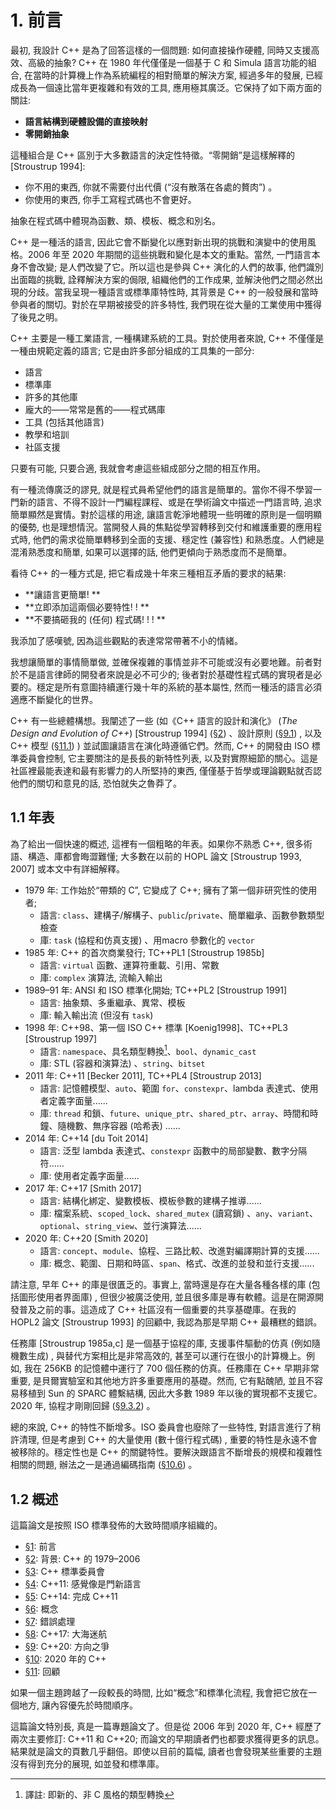# 1. 前言

最初, 我設計 C++ 是為了回答這樣的一個問題: 如何直接操作硬體, 同時又支援高效、高級的抽象? C++ 在 1980 年代僅僅是一個基于 C 和 Simula 語言功能的組合, 在當時的計算機上作為系統編程的相對簡單的解決方案, 經過多年的發展, 已經成長為一個遠比當年更複雜和有效的工具, 應用極其廣泛。它保持了如下兩方面的關註: 

- **語言結構到硬體設備的直接映射**
- **零開銷抽象**

這種組合是 C++ 區別于大多數語言的決定性特徵。“零開銷”是這樣解釋的 [Stroustrup 1994]: 

- 你不用的東西, 你就不需要付出代價 (“沒有散落在各處的贅肉”) 。
- 你使用的東西, 你手工寫程式碼也不會更好。

抽象在程式碼中體現為函數、類、模板、概念和別名。

C++ 是一種活的語言, 因此它會不斷變化以應對新出現的挑戰和演變中的使用風格。2006 年至 2020 年期間的這些挑戰和變化是本文的重點。當然, 一門語言本身不會改變; 是人們改變了它。所以這也是參與 C++ 演化的人們的故事, 他們識別出面臨的挑戰, 詮釋解決方案的侷限, 組織他們的工作成果, 並解決他們之間必然出現的分歧。當我呈現一種語言或標準庫特性時, 其背景是 C++ 的一般發展和當時參與者的關切。對於在早期被接受的許多特性, 我們現在從大量的工業使用中獲得了後見之明。

C++ 主要是一種工業語言, 一種構建系統的工具。對於使用者來說, C++ 不僅僅是一種由規範定義的語言; 它是由許多部分組成的工具集的一部分: 

- 語言
- 標準庫
- 許多的其他庫
- 龐大的——常常是舊的——程式碼庫
- 工具 (包括其他語言) 
- 教學和培訓
- 社區支援

只要有可能, 只要合適, 我就會考慮這些組成部分之間的相互作用。

有一種流傳廣泛的謬見, 就是程式員希望他們的語言是簡單的。當你不得不學習一門新的語言、不得不設計一門編程課程、或是在學術論文中描述一門語言時, 追求簡單顯然是實情。對於這樣的用途, 讓語言乾淨地體現一些明確的原則是一個明顯的優勢, 也是理想情況。當開發人員的焦點從學習轉移到交付和維護重要的應用程式時, 他們的需求從簡單轉移到全面的支援、穩定性 (兼容性) 和熟悉度。人們總是混淆熟悉度和簡單, 如果可以選擇的話, 他們更傾向于熟悉度而不是簡單。

看待 C++ 的一種方式是, 把它看成幾十年來三種相互矛盾的要求的結果: 

- **讓語言更簡單! **
- **立即添加這兩個必要特性! ! **
- **不要搞砸我的 (任何) 程式碼! ! ! **

我添加了感嘆號, 因為這些觀點的表達常常帶著不小的情緒。

我想讓簡單的事情簡單做, 並確保複雜的事情並非不可能或沒有必要地難。前者對於不是語言律師的開發者來說是必不可少的; 後者對於基礎性程式碼的實現者是必要的。穩定是所有意圖持續運行幾十年的系統的基本屬性, 然而一種活的語言必須適應不斷變化的世界。

C++ 有一些總體構想。我闡述了一些 (如《C++ 語言的設計和演化》 (*The Design and Evolution of C++*) [Stroustrup 1994] ([§2](02.md#2-背景c-的-19792006)) 、設計原則 ([§9.1](09.md#91-設計原則)) , 以及 C++ 模型 ([§11.1](11.md#111-c-模型)) ) 並試圖讓語言在演化時遵循它們。然而, C++ 的開發由 ISO 標準委員會控制, 它主要關注的是長長的新特性列表, 以及對實際細節的關心。這是社區裡最能表達和最有影響力的人所堅持的東西, 僅僅基于哲學或理論觀點就否認他們的關切和意見的話, 恐怕就失之魯莽了。

## 1.1 年表

為了給出一個快速的概述, 這裡有一個粗略的年表。如果你不熟悉 C++, 很多術語、構造、庫都會晦澀難懂; 大多數在以前的 HOPL 論文 [Stroustrup 1993, 2007] 或本文中有詳細解釋。

- 1979 年: 工作始於“帶類的 C”, 它變成了 C++; 擁有了第一個非研究性的使用者; 
  - 語言: `class`、建構子/解構子、`public`/`private`、簡單繼承、函數參數類型檢查
  - 庫: `task` (協程和仿真支援) 、用macro 參數化的 `vector`
- 1985 年: C++ 的首次商業發行; TC++PL1 [Stroustrup 1985b]
  - 語言: `virtual` 函數、運算符重載、引用、常數
  - 庫: `complex` 演算法, 流輸入輸出
- 1989–91 年: ANSI 和 ISO 標準化開始; TC++PL2 [Stroustrup 1991]
  - 語言: 抽象類、多重繼承、異常、模板
  - 庫: 輸入輸出流 (但沒有 `task`) 
- 1998 年: C++98、第一個 ISO C++ 標準 [Koenig1998]、TC++PL3 [Stroustrup 1997]
  - 語言: `namespace`、具名類型轉換[^1]、`bool`、`dynamic_cast`
  - 庫: STL (容器和演算法) 、`string`、`bitset`
- 2011 年: C++11 [Becker 2011], TC++PL4 [Stroustrup 2013]
  - 語言: 記憶體模型、`auto`、範圍 `for`、`constexpr`、lambda 表達式、使用者定義字面量......
  - 庫: `thread` 和鎖、`future`、`unique_ptr`、`shared_ptr`、`array`、時間和時鐘、隨機數、無序容器 (哈希表) ......
- 2014 年: C++14 [du Toit 2014]
  - 語言: 泛型 lambda 表達式、`constexpr` 函數中的局部變數、數字分隔符......
  - 庫: 使用者定義字面量......
- 2017 年: C++17 [Smith 2017]
  - 語言: 結構化綁定、變數模板、模板參數的建構子推導......
  - 庫: 檔案系統、`scoped_lock`、`shared_mutex` (讀寫鎖) 、`any`、`variant`、`optional`、`string_view`、並行演算法......
- 2020 年: C++20 [Smith 2020]
  - 語言: `concept`、`module`、協程、三路比較、改進對編譯期計算的支援......
  - 庫: 概念、範圍、日期和時區、`span`、格式、改進的並發和並行支援......

請注意, 早年 C++ 的庫是很匱乏的。事實上, 當時還是存在大量各種各樣的庫 (包括圖形使用者界面庫) , 但很少被廣泛使用, 並且很多庫是專有軟體。這是在開源開發普及之前的事。這造成了 C++ 社區沒有一個重要的共享基礎庫。在我的 HOPL2 論文 [Stroustrup 1993] 的回顧中, 我認為那是早期 C++ 最糟糕的錯誤。

任務庫 [Stroustrup 1985a,c] 是一個基于協程的庫, 支援事件驅動的仿真 (例如隨機數生成) , 與替代方案相比是非常高效的, 甚至可以運行在很小的計算機上。例如, 我在 256KB 的記憶體中運行了 700 個任務的仿真。任務庫在 C++ 早期非常重要, 是貝爾實驗室和其他地方許多重要應用的基礎。然而, 它有點醜陋, 並且不容易移植到 Sun 的 SPARC 體繫結構, 因此大多數 1989 年以後的實現都不支援它。2020 年, 協程才剛剛回歸 ([§9.3.2](09.md#932-協程)) 。

總的來說, C++ 的特性不斷增多。ISO 委員會也廢除了一些特性, 對語言進行了稍許清理, 但是考慮到 C++ 的大量使用 (數十億行程式碼) , 重要的特性是永遠不會被移除的。穩定性也是 C++ 的關鍵特性。要解決跟語言不斷增長的規模和複雜性相關的問題, 辦法之一是通過編碼指南 ([§10.6](10.md#106-編碼指南)) 。

## 1.2 概述

這篇論文是按照 ISO 標準發佈的大致時間順序組織的。

- [§1](#1-前言): 前言
- [§2](02.md#2-背景c-的-19792006): 背景: C++ 的 1979–2006
- [§3](03.md#3-c-標準委員會): C++ 標準委員會
- [§4](04.md#4-c11感覺像是門新語言): C++11: 感覺像是門新語言
- [§5](05.md#5-c14完成-c11): C++14: 完成 C++11
- [§6](06.md#6-概念): 概念
- [§7](07.md#7-錯誤處理): 錯誤處理
- [§8](08.md#8-c17大海迷航): C++17: 大海迷航
- [§9](09.md#9-c20方向之爭): C++20: 方向之爭
- [§10](10.md#10-2020-年的-c): 2020 年的 C++
- [§11](11.md#11-回顧): 回顧

如果一個主題跨越了一段較長的時間, 比如“概念”和標準化流程, 我會把它放在一個地方, 讓內容優先於時間順序。

這篇論文特別長, 真是一篇專題論文了。但是從 2006 年到 2020 年, C++ 經歷了兩次主要修訂: C++11 和 C++20; 而論文的早期讀者們也都要求獲得更多的訊息。結果就是論文的頁數几乎翻倍。即使以目前的篇幅, 讀者也會發現某些重要的主題沒有得到充分的展現, 如並發和標準庫。

[^1]: 譯註: 即新的、非 C 風格的類型轉換
